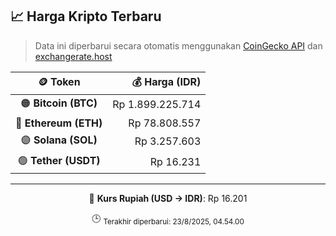 

<!-- HARGA_KRIPTO -->
## 📈 Harga Kripto Terbaru

> Data ini diperbarui secara otomatis menggunakan [CoinGecko API](https://www.coingecko.com/) dan [exchangerate.host](https://exchangerate.host/)

<div align="center">

| 🪙 Token | 💰 Harga (IDR) |
|:------:|---------------:|
| 🟠 **Bitcoin (BTC)**   | Rp 1.899.225.714 |
| 🔵 **Ethereum (ETH)**  | Rp 78.808.557 |
| 🟣 **Solana (SOL)**    | Rp 3.257.603 |
| 🟢 **Tether (USDT)**   | Rp 16.231 |

---

💱 **Kurs Rupiah (USD → IDR)**: Rp 16.201

🕒 <sub>Terakhir diperbarui: 23/8/2025, 04.54.00</sub>

</div>
<!-- /HARGA_KRIPTO -->